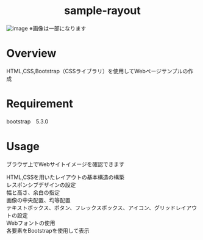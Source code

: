 <h1 align="center">
sample-rayout
</h1>

![image](https://github.com/user-attachments/assets/b0187851-cdca-41e9-a1f3-a6efac927418)
※画像は一部になります



# Overview
HTML,CSS,Bootstrap（CSSライブラリ）を使用してWebページサンプルの作成  

# Requirement
bootstrap　5.3.0

# Usage
ブラウザ上でWebサイトイメージを確認できます
  
HTML,CSSを用いたレイアウトの基本構造の構築  
レスポンシブデザインの設定  
幅と高さ、余白の指定  
画像の中央配置、均等配置  
テキストボックス、ボタン、フレックスボックス、アイコン、グリッドレイアウトの設定  
Webフォントの使用  
各要素をBootstrapを使用して表示  

